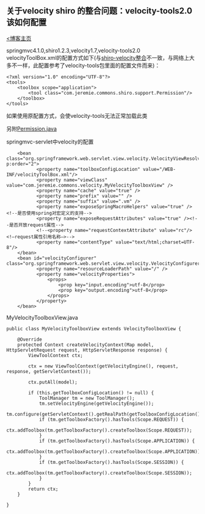 ## 关于velocity shiro 的整合问题：velocity-tools2.0该如何配置  
[<博客主页](https://jeremieastray.github.io)  
  

springmvc4.1.0,shiro1.2.3,velocity1.7,velocity-tools2.0  
velocityToolBox.xml的配置方式如下(与[shiro-velocity整合](https://github.com/eduosi/shiro-velocity-support)不一致，与网络上大多不一样，此配置参考了velocity-tools包里面的配置文件而来)：

```
<?xml version="1.0" encoding="UTF-8"?>
<tools>
    <toolbox scope="application">
        <tool class="com.jeremie.commons.shiro.support.Permission"/>
    </toolbox>
</tools>
```

如果使用原配置方式，会使velocity-tools无法正常加载此类

另附[Permission.java](https://github.com/eduosi/shiro-velocity-support/blob/master/src/main/java/org/apache/shiro/web/support/velocity/Permission.java)

springmvc-servlet中velocity的配置

```
    <bean class="org.springframework.web.servlet.view.velocity.VelocityViewResolver" p:order="2">
           <property name="toolboxConfigLocation" value="/WEB-INF/velocityToolBox.xml"/>
           <property name="viewClass" value="com.jeremie.commons.velocity.MyVelocityToolboxView" />
           <property name="cache" value="true" />
           <property name="prefix" value="" />
           <property name="suffix" value=".vm" />
           <property name="exposeSpringMacroHelpers" value="true" /><!--是否使用spring对宏定义的支持-->
           <property name="exposeRequestAttributes" value="true" /><!--是否开放request属性-->
           <!--<property name="requestContextAttribute" value="rc"/><!–request属性引用名称–>-->
           <property name="contentType" value="text/html;charset=UTF-8"/>
    </bean>
    <bean id="velocityConfigurer" class="org.springframework.web.servlet.view.velocity.VelocityConfigurer">
           <property name="resourceLoaderPath" value="/" />
           <property name="velocityProperties">
               <props>
                   <prop key="input.encoding">utf-8</prop>
                   <prop key="output.encoding">utf-8</prop>
               </props>
           </property>
    </bean>
```

MyVelocityToolboxView.java

```
public class MyVelocityToolboxView extends VelocityToolboxView {

    @Override
    protected Context createVelocityContext(Map model, HttpServletRequest request, HttpServletResponse response) {
        ViewToolContext ctx;

        ctx = new ViewToolContext(getVelocityEngine(), request, response, getServletContext());

        ctx.putAll(model);

        if (this.getToolboxConfigLocation() != null) {
            ToolManager tm = new ToolManager();
            tm.setVelocityEngine(getVelocityEngine());
            tm.configure(getServletContext().getRealPath(getToolboxConfigLocation()));
            if (tm.getToolboxFactory().hasTools(Scope.REQUEST)) {
                ctx.addToolbox(tm.getToolboxFactory().createToolbox(Scope.REQUEST));
            }
            if (tm.getToolboxFactory().hasTools(Scope.APPLICATION)) {
                ctx.addToolbox(tm.getToolboxFactory().createToolbox(Scope.APPLICATION));
            }
            if (tm.getToolboxFactory().hasTools(Scope.SESSION)) {
                ctx.addToolbox(tm.getToolboxFactory().createToolbox(Scope.SESSION));
            }
        }
        return ctx;
    }

}
```
